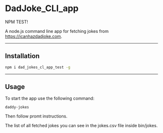 # DadJoke_CLI_app

NPM TEST!

A node.js command line app for fetching jokes from https://icanhazdadjoke.com.

---

## Installation

```bash
npm i dad_jokes_cl_app_test -g
```
---

## Usage

To start the app use the following command:

```
daddy-jokes
```

Then follow promt instructions.

The list of all fetched jokes you can see in the jokes.csv file inside bin/jokes.     



